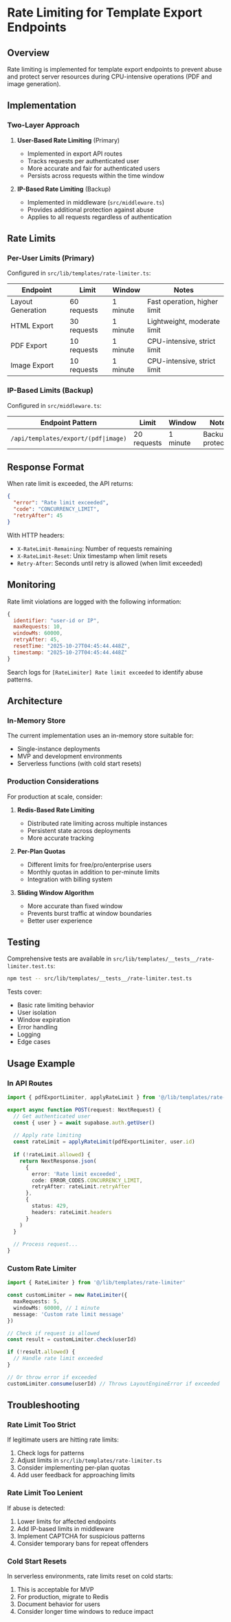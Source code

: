 # Rate Limiting for Template Export Endpoints

## Overview

Rate limiting is implemented for template export endpoints to prevent abuse and protect server resources during CPU-intensive operations (PDF and image generation).

## Implementation

### Two-Layer Approach

1. **User-Based Rate Limiting** (Primary)
   - Implemented in export API routes
   - Tracks requests per authenticated user
   - More accurate and fair for authenticated users
   - Persists across requests within the time window

2. **IP-Based Rate Limiting** (Backup)
   - Implemented in middleware (`src/middleware.ts`)
   - Provides additional protection against abuse
   - Applies to all requests regardless of authentication

## Rate Limits

### Per-User Limits (Primary)

Configured in `src/lib/templates/rate-limiter.ts`:

| Endpoint | Limit | Window | Notes |
|----------|-------|--------|-------|
| Layout Generation | 60 requests | 1 minute | Fast operation, higher limit |
| HTML Export | 30 requests | 1 minute | Lightweight, moderate limit |
| PDF Export | 10 requests | 1 minute | CPU-intensive, strict limit |
| Image Export | 10 requests | 1 minute | CPU-intensive, strict limit |

### IP-Based Limits (Backup)

Configured in `src/middleware.ts`:

| Endpoint Pattern | Limit | Window | Notes |
|-----------------|-------|--------|-------|
| `/api/templates/export/(pdf\|image)` | 20 requests | 1 minute | Backup protection |

## Response Format

When rate limit is exceeded, the API returns:

```json
{
  "error": "Rate limit exceeded",
  "code": "CONCURRENCY_LIMIT",
  "retryAfter": 45
}
```

With HTTP headers:
- `X-RateLimit-Remaining`: Number of requests remaining
- `X-RateLimit-Reset`: Unix timestamp when limit resets
- `Retry-After`: Seconds until retry is allowed (when limit exceeded)

## Monitoring

Rate limit violations are logged with the following information:

```javascript
{
  identifier: "user-id or IP",
  maxRequests: 10,
  windowMs: 60000,
  retryAfter: 45,
  resetTime: "2025-10-27T04:45:44.448Z",
  timestamp: "2025-10-27T04:45:44.448Z"
}
```

Search logs for `[RateLimiter] Rate limit exceeded` to identify abuse patterns.

## Architecture

### In-Memory Store

The current implementation uses an in-memory store suitable for:
- Single-instance deployments
- MVP and development environments
- Serverless functions (with cold start resets)

### Production Considerations

For production at scale, consider:

1. **Redis-Based Rate Limiting**
   - Distributed rate limiting across multiple instances
   - Persistent state across deployments
   - More accurate tracking

2. **Per-Plan Quotas**
   - Different limits for free/pro/enterprise users
   - Monthly quotas in addition to per-minute limits
   - Integration with billing system

3. **Sliding Window Algorithm**
   - More accurate than fixed window
   - Prevents burst traffic at window boundaries
   - Better user experience

## Testing

Comprehensive tests are available in `src/lib/templates/__tests__/rate-limiter.test.ts`:

```bash
npm test -- src/lib/templates/__tests__/rate-limiter.test.ts
```

Tests cover:
- Basic rate limiting behavior
- User isolation
- Window expiration
- Error handling
- Logging
- Edge cases

## Usage Example

### In API Routes

```typescript
import { pdfExportLimiter, applyRateLimit } from '@/lib/templates/rate-limiter'

export async function POST(request: NextRequest) {
  // Get authenticated user
  const { user } = await supabase.auth.getUser()
  
  // Apply rate limiting
  const rateLimit = applyRateLimit(pdfExportLimiter, user.id)
  
  if (!rateLimit.allowed) {
    return NextResponse.json(
      { 
        error: 'Rate limit exceeded',
        code: ERROR_CODES.CONCURRENCY_LIMIT,
        retryAfter: rateLimit.retryAfter
      },
      { 
        status: 429,
        headers: rateLimit.headers
      }
    )
  }
  
  // Process request...
}
```

### Custom Rate Limiter

```typescript
import { RateLimiter } from '@/lib/templates/rate-limiter'

const customLimiter = new RateLimiter({
  maxRequests: 5,
  windowMs: 60000, // 1 minute
  message: 'Custom rate limit message'
})

// Check if request is allowed
const result = customLimiter.check(userId)

if (!result.allowed) {
  // Handle rate limit exceeded
}

// Or throw error if exceeded
customLimiter.consume(userId) // Throws LayoutEngineError if exceeded
```

## Troubleshooting

### Rate Limit Too Strict

If legitimate users are hitting rate limits:

1. Check logs for patterns
2. Adjust limits in `src/lib/templates/rate-limiter.ts`
3. Consider implementing per-plan quotas
4. Add user feedback for approaching limits

### Rate Limit Too Lenient

If abuse is detected:

1. Lower limits for affected endpoints
2. Add IP-based limits in middleware
3. Implement CAPTCHA for suspicious patterns
4. Consider temporary bans for repeat offenders

### Cold Start Resets

In serverless environments, rate limits reset on cold starts:

1. This is acceptable for MVP
2. For production, migrate to Redis
3. Document behavior for users
4. Consider longer time windows to reduce impact
